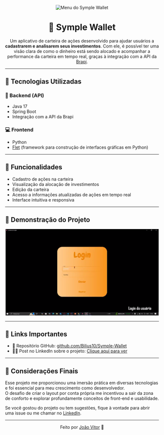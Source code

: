 <p align="center">
  <img src="https://raw.githubusercontent.com/Bilius10/Symple-Wallet/master/FrontEnd/Imagens/MenuLogo.png" alt="Menu do Symple Wallet" width="300">
</p>

<h1 align="center">💼 Symple Wallet</h1>

<p align="center">
  Um aplicativo de carteira de ações desenvolvido para ajudar usuários a <strong>cadastrarem e analisarem seus investimentos</strong>. 
  Com ele, é possível ter uma visão clara de como o dinheiro está sendo alocado e acompanhar a performance da carteira em tempo real, graças à integração com a API da <a href="https://brapi.dev/">Brapi</a>.
</p>

---

## 🚀 Tecnologias Utilizadas

### 🔧 Backend (API)
- Java 17  
- Spring Boot  
- Integração com a API da Brapi  

### 💻 Frontend
- Python  
- [Flet](https://flet.dev) (framework para construção de interfaces gráficas em Python)  

---

## 📲 Funcionalidades

- Cadastro de ações na carteira  
- Visualização da alocação de investimentos  
- Edição da carteira  
- Acesso a informações atualizadas de ações em tempo real  
- Interface intuitiva e responsiva  

---

## 🎥 Demonstração do Projeto

<p align="center">
  <a href="https://www.linkedin.com/feed/update/urn:li:ugcPost:7287639380670787585">
    <img src="https://github.com/Bilius10/Symple-Wallet/blob/master/FrontEnd/Imagens/ThumbVideo.PNG?raw=true" alt="Thumb do vídeo" width="600">
  </a>
</p>

---

## 🔗 Links Importantes

- 📂 Repositório GitHub: [github.com/Bilius10/Symple-Wallet](https://github.com/Bilius10/Symple-Wallet)  
- 👨‍💼 Post no LinkedIn sobre o projeto: [Clique aqui para ver](https://www.linkedin.com/posts/jo%C3%A3o-vitor-a2868230a_java-investimentos-python-activity-7287640245297201152-Eh7u?utm_source=share&utm_medium=member_desktop&rcm=ACoAAE7EA0ABXyrK95TlmAy7O1hqV-N8oMPITc4)  

---

## 📌 Considerações Finais

Esse projeto me proporcionou uma imersão prática em diversas tecnologias e foi essencial para meu crescimento como desenvolvedor.  
O desafio de criar o layout por conta própria me incentivou a sair da zona de conforto e explorar profundamente conceitos de front-end e usabilidade.

Se você gostou do projeto ou tem sugestões, fique à vontade para abrir uma issue ou me chamar no [LinkedIn](https://www.linkedin.com/posts/jo%C3%A3o-vitor-a2868230a_java-investimentos-python-activity-7287640245297201152-Eh7u).

---

<p align="center">
  Feito por <a href="https://github.com/Bilius10">João Vitor</a> 🚀
</p>
